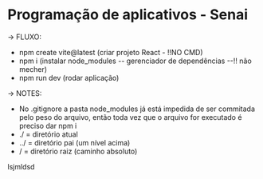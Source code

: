 # Programação de aplicativos - Senai

-> FLUXO:
- npm create vite@latest (criar projeto React - !!NO CMD)
- npm i (instalar node_modules -- gerenciador de dependências --!! não mecher)
- npm run dev (rodar aplicação)


-> NOTES:
- No .gitignore a pasta node_modules já está impedida de ser commitada pelo peso do arquivo, então toda vez que o arquivo for executado é preciso dar npm i
- ./   = diretório atual
- ../  = diretório pai (um nível acima)
-  /   = diretório raiz (caminho absoluto)

 lsjmldsd

 
